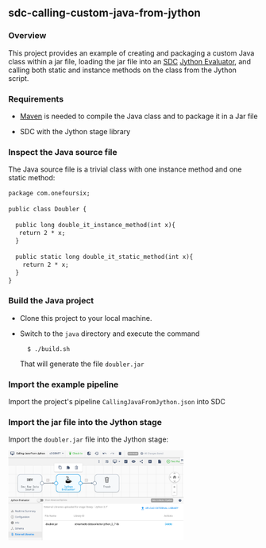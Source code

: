 ## sdc-calling-custom-java-from-jython

### Overview

This project provides an example of creating and packaging a custom Java class within a jar file, loading the jar file into an [SDC](https://streamsets.com/products/dataops-platform/data-collector/) [Jython Evaluator](https://streamsets.com/documentation/datacollector/latest/help/datacollector/UserGuide/Processors/Jython.html#concept_a1h_lkf_lr), and calling both static and instance methods on the class from the Jython script.


### Requirements
- [Maven](https://maven.apache.org/) is needed to compile the Java class and to package it in a Jar file

- SDC with the Jython stage library 

### Inspect the Java source file

The Java source file is a trivial class with one instance method and one static method:

````
package com.onefoursix;

public class Doubler {

  public long double_it_instance_method(int x){
   return 2 * x;
  }
  
  public static long double_it_static_method(int x){
    return 2 * x;
  }
}
````

### Build the Java project

- Clone this project to your local machine.

- Switch to the ````java```` directory and execute the command

        $ ./build.sh
        
  That will generate the file ````doubler.jar````
  
  
### Import the example pipeline

Import the project's pipeline ````CallingJavaFromJython.json```` into SDC

### Import the jar file into the Jython stage

Import the ````doubler.jar```` file into the Jython stage:

<img src="images/import-jar.png" width="70%">